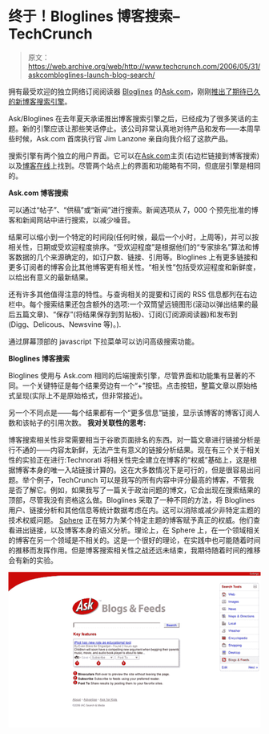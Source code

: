# 终于！Bloglines 博客搜索–TechCrunch

> 原文：<https://web.archive.org/web/http://www.techcrunch.com/2006/05/31/askcombloglines-launch-blog-search/>

拥有最受欢迎的独立网络订阅阅读器 [Bloglines](https://web.archive.org/web/20220808025035/http://www.bloglines.com/) 的[Ask.com](https://web.archive.org/web/20220808025035/http://www.ask.com/)，刚刚[推出了期待已久的新博客搜索引擎](https://web.archive.org/web/20220808025035/http://blog.ask.com/2006/06/theres_blogs_an.html)。

Ask/Bloglines 在去年夏天承诺推出博客搜索引擎之后，已经成为了很多笑话的主题。新的引擎应该让那些笑话停止。该公司非常认真地对待产品和发布——本周早些时候，Ask.com 首席执行官 Jim Lanzone 亲自向我介绍了这款产品。

搜索引擎有两个独立的用户界面。它可以在[Ask.com](https://web.archive.org/web/20220808025035/http://www.ask.com/)主页(右边栏链接到博客搜索)以及[博客在线](https://web.archive.org/web/20220808025035/http://www.bloglines.com/)上找到。尽管两个站点上的界面和功能略有不同，但底层引擎是相同的。

**Ask.com 博客搜索**

可以通过“帖子”、“供稿”或“新闻”进行搜索。新闻选项从 7，000 个预先批准的博客和新闻网站中进行搜索，以减少噪音。

结果可以缩小到一个特定的时间段(任何时候，最后一个小时，上周等)，并可以按相关性，日期或受欢迎程度排序。“受欢迎程度”是根据他们的“专家排名”算法和博客数据的几个来源确定的，如订户数、链接、引用等。Bloglines 上有更多链接和更多订阅者的博客会比其他博客更有相关性。“相关性”包括受欢迎程度和新鲜度，以给出有意义的最新结果。

还有许多其他值得注意的特性。与查询相关的提要和订阅的 RSS 信息都列在右边栏中。每个搜索结果还包含额外的选项:一个双筒望远镜图形(滚动以弹出结果的最后五篇文章)、“保存”(将结果保存到剪贴板)、订阅(订阅源阅读器)和发布到(Digg、Delicous、Newsvine 等)。).

通过屏幕顶部的 javascript 下拉菜单可以访问高级搜索功能。

**Bloglines 博客搜索**

Bloglines 使用与 Ask.com 相同的后端搜索引擎，尽管界面和功能集有显著的不同。一个关键特征是每个结果旁边有一个“+”按钮。点击按钮，整篇文章以原始格式呈现(实际上不是原始格式，但非常接近)。

另一个不同点是——每个结果都有一个“更多信息”链接，显示该博客的博客订阅人数和该帖子的引用次数。
 **我对关联性的思考:**

博客搜索相关性非常需要相当于谷歌页面排名的东西。对一篇文章进行链接分析是行不通的——内容太新鲜，无法产生有意义的链接分析结果。现在有三个关于相关性的实验正在进行:Technorati 将相关性完全建立在博客的“权威”基础上，这是根据博客本身的唯一入站链接计算的。这在大多数情况下是可行的，但是很容易出问题。举个例子，TechCrunch 可以是我写的所有内容中评分最高的博客，不管我是否了解它。例如，如果我写了一篇关于政治问题的博文，它会出现在搜索结果的顶部，尽管我没有资格这么做。Bloglines 采取了一种不同的方法，将 Bloglines 用户、链接分析和其他信息等统计数据考虑在内。这可以消除或减少非特定主题的技术权威问题。 [Sphere](https://web.archive.org/web/20220808025035/http://www.beta.techcrunch.com/2006/05/01/new-blog-search-engine-sphere-launches/#comments) 正在努力为某个特定主题的博客赋予真正的权威。他们查看进出链接，以及博客本身的语义分析。理论上，在 Sphere 上，在一个领域相关的博客在另一个领域是不相关的。这是一个很好的理论，在实践中也可能随着时间的推移而发挥作用。但是博客搜索相关性之战还远未结束，我期待随着时间的推移会有新的实验。

![](img/30c1cdcab66cb90451781d1f7dd3b861.png)
